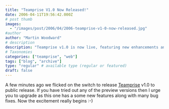 ```yaml
---
title: "Teamprise V1.0 Now Released!"
date: 2006-04-11T19:56:42.000Z
# post thumb
images:
  - "/images/post/2006/04/2006-teamprise-v1-0-now-released.jpg"
#author
author: "Martin Woodward"
# description
description: "Teamprise v1.0 is now live, featuring new enhancements and numerous bug fixes—get ready to upgrade and explore!"
# Taxonomies
categories: ["teamprise", "web"]
tags: ["blog", "archive"]
type: "regular" # available type (regular or featured)
draft: false
---
```

A few minutes ago we flicked on the switch to release [Teamprise](http://www.teamprise.com/) v1.0 to public release.  If you have tried out any of the preview versions then I urge you to upgrade as this one has a some new features along with many bug fixes.  Now the excitement really begins :-)